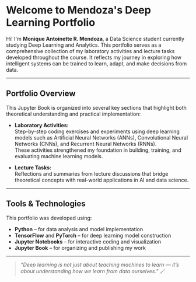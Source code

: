 # Welcome to Mendoza's Deep Learning Portfolio

Hi! I'm **Monique Antoinette R. Mendoza**, a Data Science student currently studying Deep Learning and Analytics. This portfolio serves as a comprehensive collection of my laboratory activities and lecture tasks developed throughout the course. It reflects my journey in exploring how intelligent systems can be trained to learn, adapt, and make decisions from data.

---

##  Portfolio Overview

This Jupyter Book is organized into several key sections that highlight both theoretical understanding and practical implementation:

- **Laboratory Activities:**  
  Step-by-step coding exercises and experiments using deep learning models such as Artificial Neural Networks (ANNs), Convolutional Neural Networks (CNNs), and Recurrent Neural Networks (RNNs).  
  These activities strengthened my foundation in building, training, and evaluating machine learning models.

- **Lecture Tasks:**  
  Reflections and summaries from lecture discussions that bridge theoretical concepts with real-world applications in AI and data science.

---

## Tools & Technologies

This portfolio was developed using:
- **Python** – for data analysis and model implementation  
- **TensorFlow** and **PyTorch** – for deep learning model construction  
- **Jupyter Notebooks** – for interactive coding and visualization  
- **Jupyter Book** – for organizing and publishing my work  

---

> *“Deep learning is not just about teaching machines to learn — it’s about understanding how we learn from data ourselves.”* 🪄
